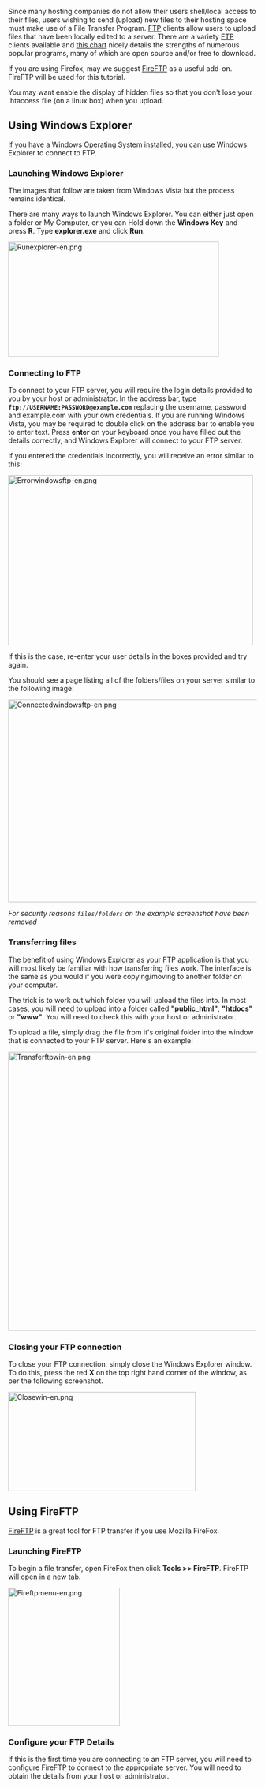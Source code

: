 <!-- Filename: Using_an_FTP_client_to_upload_files / Display title: Ein FTP-Programm zum Hochladen von Dateien verwenden -->

Since many hosting companies do not allow their users shell/local access
to their files, users wishing to send (upload) new files to their
hosting space must make use of a File Transfer Program.
<a href="https://en.wikipedia.org/wiki/FTP_client" class="extiw"
title="wikipedia:FTP client">FTP</a> clients allow users to upload files
that have been locally edited to a server. There are a variety
<a href="https://en.wikipedia.org/wiki/FTP_client" class="extiw"
title="wikipedia:FTP client">FTP</a> clients available and
<a href="https://en.wikipedia.org/wiki/Comparison_of_FTP_clients"
class="extiw" title="wikipedia:Comparison of FTP clients">this chart</a>
nicely details the strengths of numerous popular programs, many of which
are open source and/or free to download.

If you are using Firefox, may we suggest
<a href="http://fireftp.mozdev.org/" class="external text"
target="_blank" rel="nofollow noreferrer noopener">FireFTP</a> as a
useful add-on. FireFTP will be used for this tutorial.

You may want enable the display of hidden files so that you don't lose
your .htaccess file (on a linux box) when you upload.

## Using Windows Explorer

If you have a Windows Operating System installed, you can use Windows
Explorer to connect to FTP.

### Launching Windows Explorer

The images that follow are taken from Windows Vista but the process
remains identical.

There are many ways to launch Windows Explorer. You can either just open
a folder or My Computer, or you can Hold down the **Windows Key** and
press **R**. Type **explorer.exe** and click **Run**.

<img src="https://docs.joomla.org/images/f/f2/Runexplorer-en.png"
decoding="async" data-file-width="427" data-file-height="233"
width="427" height="233" alt="Runexplorer-en.png" />

### Connecting to FTP

To connect to your FTP server, you will require the login details
provided to you by your host or administrator. In the address bar, type
**`ftp://USERNAME:PASSWORD@example.com`** replacing the username,
password and example.com with your own credentials. If you are running
Windows Vista, you may be required to double click on the address bar to
enable you to enter text. Press **enter** on your keyboard once you have
filled out the details correctly, and Windows Explorer will connect to
your FTP server.

If you entered the credentials incorrectly, you will receive an error
similar to this:

<img src="https://docs.joomla.org/images/2/2a/Errorwindowsftp-en.png"
decoding="async" data-file-width="496" data-file-height="345"
width="496" height="345" alt="Errorwindowsftp-en.png" />

If this is the case, re-enter your user details in the boxes provided
and try again.

You should see a page listing all of the folders/files on your server
similar to the following image:

<img
src="https://docs.joomla.org/images/a/ab/Connectedwindowsftp-en.png"
decoding="async" data-file-width="680" data-file-height="411"
width="680" height="411" alt="Connectedwindowsftp-en.png" />

*For security reasons `files/folders` on the example screenshot have
been removed*

### Transferring files

The benefit of using Windows Explorer as your FTP application is that
you will most likely be familiar with how transferring files work. The
interface is the same as you would if you were copying/moving to another
folder on your computer.

The trick is to work out which folder you will upload the files into. In
most cases, you will need to upload into a folder called
**"public_html"**, **"htdocs"** or **"www"**. You will need to check
this with your host or administrator.

To upload a file, simply drag the file from it's original folder into
the window that is connected to your FTP server. Here's an example:

<img src="https://docs.joomla.org/images/0/07/Transferftpwin-en.png"
decoding="async" data-file-width="1069" data-file-height="566"
width="1069" height="566" alt="Transferftpwin-en.png" />

### Closing your FTP connection

To close your FTP connection, simply close the Windows Explorer window.
To do this, press the red **X** on the top right hand corner of the
window, as per the following screenshot.

<img src="https://docs.joomla.org/images/8/86/Closewin-en.png"
decoding="async" data-file-width="380" data-file-height="201"
width="380" height="201" alt="Closewin-en.png" />

## Using FireFTP

<a href="http://fireftp.mozdev.org/" class="external text"
target="_blank" rel="nofollow noreferrer noopener">FireFTP</a> is a
great tool for FTP transfer if you use Mozilla FireFox.

### Launching FireFTP

To begin a file transfer, open FireFox then click **Tools \>\>
FireFTP**. FireFTP will open in a new tab.

<img src="https://docs.joomla.org/images/8/8d/Fireftpmenu-en.png"
decoding="async" data-file-width="226" data-file-height="280"
width="226" height="280" alt="Fireftpmenu-en.png" />

### Configure your FTP Details

If this is the first time you are connecting to an FTP server, you will
need to configure FireFTP to connect to the appropriate server. You will
need to obtain the details from your host or administrator.
